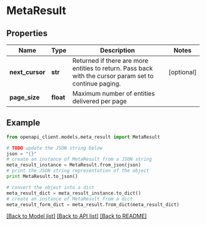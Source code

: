 # MetaResult


## Properties
Name | Type | Description | Notes
------------ | ------------- | ------------- | -------------
**next_cursor** | **str** | Returned if there are more entities to return. Pass back with the cursor param set to continue paging. | [optional] 
**page_size** | **float** | Maximum number of entities delivered per page | 

## Example

```python
from openapi_client.models.meta_result import MetaResult

# TODO update the JSON string below
json = "{}"
# create an instance of MetaResult from a JSON string
meta_result_instance = MetaResult.from_json(json)
# print the JSON string representation of the object
print MetaResult.to_json()

# convert the object into a dict
meta_result_dict = meta_result_instance.to_dict()
# create an instance of MetaResult from a dict
meta_result_form_dict = meta_result.from_dict(meta_result_dict)
```
[[Back to Model list]](../README.md#documentation-for-models) [[Back to API list]](../README.md#documentation-for-api-endpoints) [[Back to README]](../README.md)


